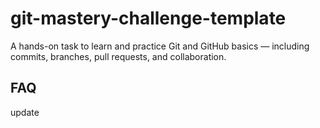 # git-mastery-challenge-template
A hands-on task to learn and practice Git and GitHub basics — including commits, branches, pull requests, and collaboration.
## FAQ
update
